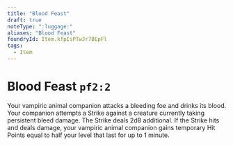 ```yaml
---
title: "Blood Feast"
draft: true
noteType: ":luggage:"
aliases: "Blood Feast"
foundryId: Item.kfpIsPTwJr7BEpFl
tags:
  - Item
---
```


# Blood Feast `pf2:2`

Your vampiric animal companion attacks a bleeding foe and drinks its blood. Your companion attempts a Strike against a creature currently taking persistent bleed damage. The Strike deals 2d8 additional. If the Strike hits and deals damage, your vampiric animal companion gains temporary Hit Points equal to half your level that last for up to 1 minute.
